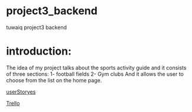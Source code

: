 # project3_backend
tuwaiq project3 backend


# introduction:

The idea of ​​my project talks about the sports activity guide and it consists of three sections:
1- football fields
2- Gym clubs
And it allows the user to choose from the list on the home page.

[userStoryes](userStoryes.md)

[Trello](https://trello.com/b/Ge4DCnqd/final-project)